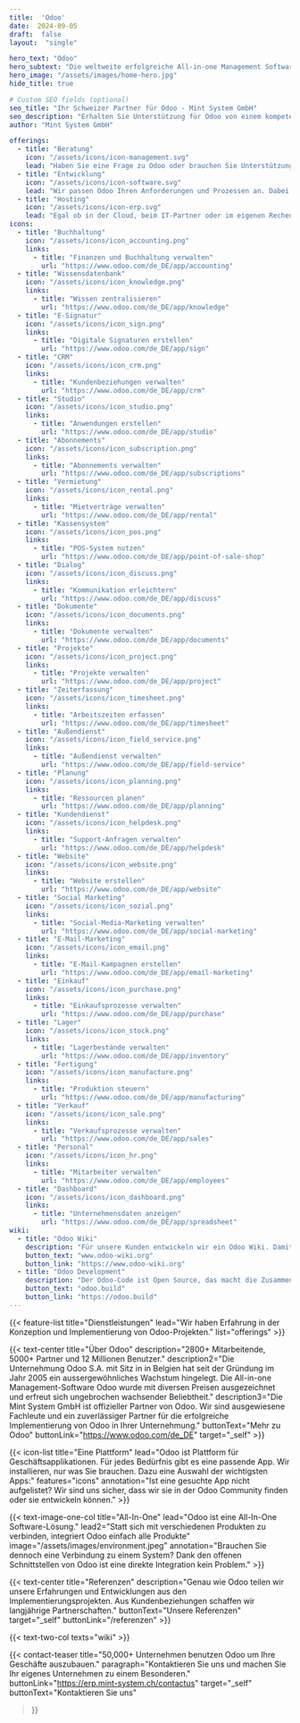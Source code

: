 ```yaml
---
title:  'Odoo'
date:  2024-09-05
draft:  false
layout:  "single"

hero_text: "Odoo"
hero_subtext: "Die weltweite erfolgreiche All-in-one Management Software. Dank modernster Technik so individuell wie ihre Firma."
hero_image: "/assets/images/home-hero.jpg"
hide_title: true

# Custom SEO fields (optional)
seo_title: "Ihr Schweizer Partner für Odoo - Mint System GmbH"
seo_description: "Erhalten Sie Unterstützung für Odoo von einem kompetenten Schweizer Partner. Dank modernster Technik schaffen wir den entscheidenden Vorsprung für Ihr Unternehmen."
author: "Mint System GmbH"

offerings:
  - title: "Beratung"
    icon: "/assets/icons/icon-management.svg"
    lead: "Haben Sie eine Frage zu Odoo oder brauchen Sie Unterstützung bei der Konfiguration und Implementation? Dann sind Sie bei uns genau richtig."
  - title: "Entwicklung"
    icon: "/assets/icons/icon-software.svg"
    lead: "Wir passen Odoo Ihren Anforderungen und Prozessen an. Dabei bauen wir auf Erfahrungen und Entwicklungen aus vergangenen Projekten auf."
  - title: "Hosting"
    icon: "/assets/icons/icon-erp.svg"
    lead: "Egal ob in der Cloud, beim IT-Partner oder im eigenen Rechenzentrum, wir stellen ein zuverlässiges und stabiles Odoo-Hosting für Sie bereit."
icons:
  - title: "Buchhaltung"
    icon: "/assets/icons/icon_accounting.png"
    links:
      - title: "Finanzen und Buchhaltung verwalten"
        url: "https://www.odoo.com/de_DE/app/accounting"
  - title: "Wissensdatenbank"
    icon: "/assets/icons/icon_knowledge.png"
    links:
      - title: "Wissen zentralisieren"
        url: "https://www.odoo.com/de_DE/app/knowledge"
  - title: "E-Signatur"
    icon: "/assets/icons/icon_sign.png"
    links:
      - title: "Digitale Signaturen erstellen"
        url: "https://www.odoo.com/de_DE/app/sign"
  - title: "CRM"
    icon: "/assets/icons/icon_crm.png"
    links:
      - title: "Kundenbeziehungen verwalten"
        url: "https://www.odoo.com/de_DE/app/crm"
  - title: "Studio"
    icon: "/assets/icons/icon_studio.png"
    links:
      - title: "Anwendungen erstellen"
        url: "https://www.odoo.com/de_DE/app/studio"
  - title: "Abonnements"
    icon: "/assets/icons/icon_subscription.png"
    links:
      - title: "Abonnements verwalten"
        url: "https://www.odoo.com/de_DE/app/subscriptions"
  - title: "Vermietung"
    icon: "/assets/icons/icon_rental.png"
    links:
      - title: "Mietverträge verwalten"
        url: "https://www.odoo.com/de_DE/app/rental"
  - title: "Kassensystem"
    icon: "/assets/icons/icon_pos.png"
    links:
      - title: "POS-System nutzen"
        url: "https://www.odoo.com/de_DE/app/point-of-sale-shop"
  - title: "Dialog"
    icon: "/assets/icons/icon_discuss.png"
    links:
      - title: "Kommunikation erleichtern"
        url: "https://www.odoo.com/de_DE/app/discuss"
  - title: "Dokumente"
    icon: "/assets/icons/icon_documents.png"
    links:
      - title: "Dokumente verwalten"
        url: "https://www.odoo.com/de_DE/app/documents"
  - title: "Projekte"
    icon: "/assets/icons/icon_project.png"
    links:
      - title: "Projekte verwalten"
        url: "https://www.odoo.com/de_DE/app/project"
  - title: "Zeiterfassung"
    icon: "/assets/icons/icon_timesheet.png"
    links:
      - title: "Arbeitszeiten erfassen"
        url: "https://www.odoo.com/de_DE/app/timesheet"
  - title: "Außendienst"
    icon: "/assets/icons/icon_field_service.png"
    links:
      - title: "Außendienst verwalten"
        url: "https://www.odoo.com/de_DE/app/field-service"
  - title: "Planung"
    icon: "/assets/icons/icon_planning.png"
    links:
      - title: "Ressourcen planen"
        url: "https://www.odoo.com/de_DE/app/planning"
  - title: "Kundendienst"
    icon: "/assets/icons/icon_helpdesk.png"
    links:
      - title: "Support-Anfragen verwalten"
        url: "https://www.odoo.com/de_DE/app/helpdesk"
  - title: "Website"
    icon: "/assets/icons/icon_website.png"
    links:
      - title: "Website erstellen"
        url: "https://www.odoo.com/de_DE/app/website"
  - title: "Social Marketing"
    icon: "/assets/icons/icon_sozial.png"
    links:
      - title: "Social-Media-Marketing verwalten"
        url: "https://www.odoo.com/de_DE/app/social-marketing"
  - title: "E-Mail-Marketing"
    icon: "/assets/icons/icon_email.png"
    links:
      - title: "E-Mail-Kampagnen erstellen"
        url: "https://www.odoo.com/de_DE/app/email-marketing"
  - title: "Einkauf"
    icon: "/assets/icons/icon_purchase.png"
    links:
      - title: "Einkaufsprozesse verwalten"
        url: "https://www.odoo.com/de_DE/app/purchase"
  - title: "Lager"
    icon: "/assets/icons/icon_stock.png"
    links:
      - title: "Lagerbestände verwalten"
        url: "https://www.odoo.com/de_DE/app/inventory"
  - title: "Fertigung"
    icon: "/assets/icons/icon_manufacture.png"
    links:
      - title: "Produktion steuern"
        url: "https://www.odoo.com/de_DE/app/manufacturing"
  - title: "Verkauf"
    icon: "/assets/icons/icon_sale.png"
    links:
      - title: "Verkaufsprozesse verwalten"
        url: "https://www.odoo.com/de_DE/app/sales"
  - title: "Personal"
    icon: "/assets/icons/icon_hr.png"
    links:
      - title: "Mitarbeiter verwalten"
        url: "https://www.odoo.com/de_DE/app/employees"
  - title: "Dashboard"
    icon: "/assets/icons/icon_dashboard.png"
    links:
      - title: "Unternehmensdaten anzeigen"
        url: "https://www.odoo.com/de_DE/app/spreadsheet"
wiki:
  - title: "Odoo Wiki"
    description: "Für unsere Kunden entwickeln wir ein Odoo Wiki. Damit lernen Benutzer den Umgang mit Odoo in kürzester Zeit und haben ein ausführliches Nachschlagewerk."
    button_text: "www.odoo-wiki.org"
    button_link: "https://www.odoo-wiki.org"
  - title: "Odoo Development"
    description: "Der Odoo-Code ist Open Source, das macht die Zusammenarbeit einfacher. Deshalb veröffentlichen wir unsere Odoo-Entwicklungen sowie unsere Entwicklungsumgebung."
    button_text: "odoo.build"
    button_link: "https://odoo.build"
--- 
```


{{< feature-list title="Dienstleistungen" lead="Wir haben Erfahrung in der Konzeption und Implementierung von Odoo-Projekten." list="offerings" >}}

{{< text-center 
  title="Über Odoo"
  description="2800+ Mitarbeitende, 5000+ Partner und 12 Millionen Benutzer."
  description2="Die Unternehmung Odoo S.A. mit Sitz in in Belgien hat seit der Gründung im Jahr 2005 ein aussergewöhnliches Wachstum hingelegt. Die All-in-one Management-Software Odoo wurde mit diversen Preisen ausgezeichnet und erfreut sich ungebrochen wachsender Beliebtheit."
  description3="Die Mint System GmbH ist offizieller Partner von Odoo. Wir sind ausgewiesene Fachleute und ein zuverlässiger Partner für die erfolgreiche Implementierung von Odoo in Ihrer Unternehmung."
  buttonText="Mehr zu Odoo"
  buttonLink="https://www.odoo.com/de_DE"
  target="_self" >}}


{{< icon-list title="Eine Plattform" lead="Odoo ist Plattform für Geschäftsapplikationen. Für jedes Bedürfnis gibt es eine passende App. Wir installieren, nur was Sie brauchen. Dazu eine Auswahl der wichtigsten Apps:" features="icons" annotation="Ist eine gesuchte App nicht aufgelistet? Wir sind uns sicher, dass wir sie in der Odoo Community finden oder sie entwickeln können." >}}

{{< text-image-one-col title="All-In-One" lead="Odoo ist eine All-In-One Software-Lösung." lead2="Statt sich mit verschiedenen Produkten zu verbinden, integriert Odoo einfach alle Produkte" image="/assets/images/environment.jpeg" annotation="Brauchen Sie dennoch eine Verbindung zu einem System? Dank den offenen Schnittstellen von Odoo ist eine direkte Integration kein Problem." >}}

{{< text-center 
  title="Referenzen"
  description="Genau wie Odoo teilen wir unsere Erfahrungen und Entwicklungen aus den Implementierungsprojekten. Aus Kundenbeziehungen schaffen wir langjährige Partnerschaften."
  buttonText="Unsere Referenzen"
  target="_self"
  buttonLink="/referenzen" >}}

{{< text-two-col texts="wiki" >}}

{{< contact-teaser 
    title="50,000+ Unternehmen benutzen Odoo um Ihre Geschäfte auszubauen." 
    paragraph="Kontaktieren Sie uns und machen Sie Ihr eigenes Unternehmen zu einem Besonderen." 
    buttonLink="https://erp.mint-system.ch/contactus" 
    target="_self"
    buttonText="Kontaktieren Sie uns" 
>}}
